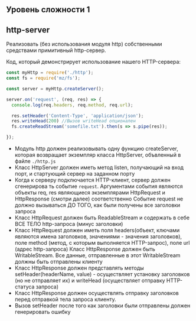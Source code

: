 ## Уровень сложности 1

## http-server
Реализовать (без использования модуля http) собственными средствами примитивный http-сервер.

Код, который демонстрирует использование нашего HTTP-сервера:
```js
const myHttp = require('./http');
const fs = require('mz/fs');

const server = myHttp.createServer();

server.on('request', (req, res) => {
  console.log(req.headers, req.method, req.url);

  res.setHeader('Content-Type', 'application/json');
  res.writeHead(200) //Вызов writeHead опционален
  fs.createReadStream('somefile.txt').then(s => s.pipe(res));

});
```

* Модуль http должен реализовывать одну функцию createServer, которая возвращает экземпляр класса HttpServer, объвленный в файле `./http.js`
* Класс HttpServer должен иметь метод listen, получающий на вход порт, и стартующий сервер на заданном порту
* Когда к серверу подключается HTTP-клиент, сервер должен сгенерирова ть событие `request`. Аргументами события являются объекты req, res являющиеся экземплярами HttpRequest и HttpResponse (смотри далее) соответственно
Событие request не должно вызываться ДО ТОГО, как были получены все заголовки запроса
* Класс HttpRequest должен быть ReadableStream и содержать в себе ВСЕ ТЕЛО http-запроса (минус заголовки)
* Класс HttpRequest должен иметь поля headers(объект, ключами являются имена заголовков, значениями - значения заголовков), поле method (метод, с которым выполняется HTTP-запрос), поле url (адрес http-запроса)
Класс HttpResponse должен быть WritableStream. Все данные, отправленные в этот WritableStream должны быть отправлены клиенту
* Класс HttpResponse должен представлять методы setHeader(headerName, value) - осуществляет установку заголовков (но не отправляет их) и writeHead (осуществляет отправку HTTP-статуса запроса)
* Класс HttpResponse должен осуществлять отправку заголовков перед отправкой тела запроса клиенту.
* Вызов setHeader после того как заголовки были отправлены должен генерировать ошибку
```
